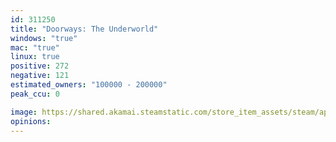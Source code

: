 ```yaml
---
id: 311250
title: "Doorways: The Underworld"
windows: "true"
mac: "true"
linux: true
positive: 272
negative: 121
estimated_owners: "100000 - 200000"
peak_ccu: 0

image: https://shared.akamai.steamstatic.com/store_item_assets/steam/apps/311250/header.jpg?t=1724087884
opinions:
---
```

